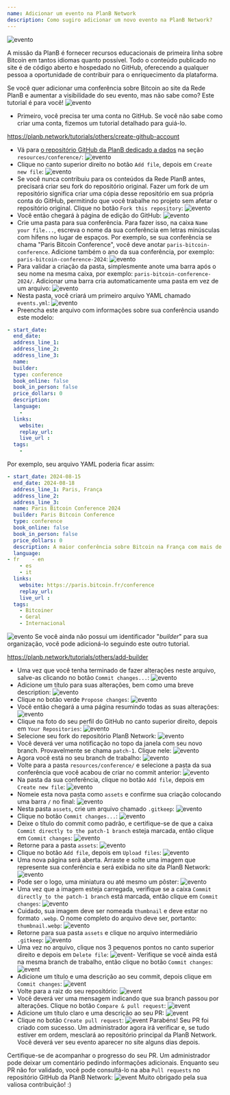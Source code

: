 ```yaml
---
name: Adicionar um evento na PlanB Network
description: Como sugiro adicionar um novo evento na PlanB Network?
---
```

![evento](assets/cover.webp)

A missão da PlanB é fornecer recursos educacionais de primeira linha sobre Bitcoin em tantos idiomas quanto possível. Todo o conteúdo publicado no site é de código aberto e hospedado no GitHub, oferecendo a qualquer pessoa a oportunidade de contribuir para o enriquecimento da plataforma.

Se você quer adicionar uma conferência sobre Bitcoin ao site da Rede PlanB e aumentar a visibilidade do seu evento, mas não sabe como? Este tutorial é para você!
![evento](assets/01.webp)
- Primeiro, você precisa ter uma conta no GitHub. Se você não sabe como criar uma conta, fizemos um tutorial detalhado para guiá-lo.

https://planb.network/tutorials/others/create-github-account


- Vá para [o repositório GitHub da PlanB dedicado a dados](https://github.com/PlanB-Network/bitcoin-educational-content/tree/dev/resources/conference) na seção `resources/conference/`:
![evento](assets/02.webp)
- Clique no canto superior direito no botão `Add file`, depois em `Create new file`:
![evento](assets/03.webp)
- Se você nunca contribuiu para os conteúdos da Rede PlanB antes, precisará criar seu fork do repositório original. Fazer um fork de um repositório significa criar uma cópia desse repositório em sua própria conta do GitHub, permitindo que você trabalhe no projeto sem afetar o repositório original. Clique no botão `Fork this repository`:
![evento](assets/04.webp)
- Você então chegará à página de edição do GitHub:
![evento](assets/05.webp)
- Crie uma pasta para sua conferência. Para fazer isso, na caixa `Name your file...`, escreva o nome da sua conferência em letras minúsculas com hífens no lugar de espaços. Por exemplo, se sua conferência se chama "Paris Bitcoin Conference", você deve anotar `paris-bitcoin-conference`. Adicione também o ano da sua conferência, por exemplo: `paris-bitcoin-conference-2024`:
![evento](assets/06.webp)
- Para validar a criação da pasta, simplesmente anote uma barra após o seu nome na mesma caixa, por exemplo: `paris-bitcoin-conference-2024/`. Adicionar uma barra cria automaticamente uma pasta em vez de um arquivo:
![evento](assets/07.webp)
- Nesta pasta, você criará um primeiro arquivo YAML chamado `events.yml`:
![evento](assets/08.webp)
- Preencha este arquivo com informações sobre sua conferência usando este modelo:

```yaml
- start_date:
  end_date:
  address_line_1:
  address_line_2: 
  address_line_3: 
  name:
  builder:
  type: conference
  book_online: false
  book_in_person: false
  price_dollars: 0
  description:
  language: 
    - 
  links:
    website:
    replay_url:    
    live_url :
  tags: 
    - 
```

Por exemplo, seu arquivo YAML poderia ficar assim:

```yaml
- start_date: 2024-08-15
  end_date: 2024-08-18
  address_line_1: Paris, França
  address_line_2: 
  address_line_3: 
  name: Paris Bitcoin Conference 2024
  builder: Paris Bitcoin Conference
  type: conference
  book_online: false
  book_in_person: false
  price_dollars: 0
  description: A maior conferência sobre Bitcoin na França com mais de 8.000 participantes a cada ano!
  language:
- fr    - en
    - es
    - it
  links:
    website: https://paris.bitcoin.fr/conference
    replay_url:
    live_url :
  tags: 
    - Bitcoiner
    - Geral
    - Internacional
```
![evento](assets/09.webp)
Se você ainda não possui um identificador "*builder*" para sua organização, você pode adicioná-lo seguindo este outro tutorial.

https://planb.network/tutorials/others/add-builder



- Uma vez que você tenha terminado de fazer alterações neste arquivo, salve-as clicando no botão `Commit changes...`:
![evento](assets/10.webp)
- Adicione um título para suas alterações, bem como uma breve description:
![evento](assets/11.webp)
- Clique no botão verde `Propose changes`:
![evento](assets/12.webp)
- Você então chegará a uma página resumindo todas as suas alterações:
![evento](assets/13.webp)
- Clique na foto do seu perfil do GitHub no canto superior direito, depois em `Your Repositories`:
![evento](assets/14.webp)
- Selecione seu fork do repositório PlanB Network:
![evento](assets/15.webp)
- Você deverá ver uma notificação no topo da janela com seu novo branch. Provavelmente se chama `patch-1`. Clique nele:
![evento](assets/16.webp)
- Agora você está no seu branch de trabalho:
![evento](assets/17.webp)
- Volte para a pasta `resources/conference/` e selecione a pasta da sua conferência que você acabou de criar no commit anterior:
![evento](assets/18.webp)
- Na pasta da sua conferência, clique no botão `Add file`, depois em `Create new file`:
![evento](assets/19.webp)
- Nomeie esta nova pasta como `assets` e confirme sua criação colocando uma barra `/` no final:
![evento](assets/20.webp)
- Nesta pasta `assets`, crie um arquivo chamado `.gitkeep`:
![evento](assets/21.webp)
- Clique no botão `Commit changes...`:
![evento](assets/22.webp)
- Deixe o título do commit como padrão, e certifique-se de que a caixa `Commit directly to the patch-1 branch` esteja marcada, então clique em `Commit changes`:
![evento](assets/23.webp)
- Retorne para a pasta `assets`:
![evento](assets/24.webp)
- Clique no botão `Add file`, depois em `Upload files`: ![evento](assets/25.webp)
- Uma nova página será aberta. Arraste e solte uma imagem que represente sua conferência e será exibida no site da PlanB Network:
![evento](assets/26.webp)
- Pode ser o logo, uma miniatura ou até mesmo um pôster:
![evento](assets/27.webp)
- Uma vez que a imagem esteja carregada, verifique se a caixa `Commit directly to the patch-1 branch` está marcada, então clique em `Commit changes`:
![evento](assets/28.webp)
- Cuidado, sua imagem deve ser nomeada `thumbnail` e deve estar no formato `.webp`. O nome completo do arquivo deve ser, portanto: `thumbnail.webp`:
![evento](assets/29.webp)
- Retorne para sua pasta `assets` e clique no arquivo intermediário `.gitkeep`:
![evento](assets/30.webp)
- Uma vez no arquivo, clique nos 3 pequenos pontos no canto superior direito e depois em `Delete file`:
![event](assets/31.webp)- Verifique se você ainda está na mesma branch de trabalho, então clique no botão `Commit changes`:
![event](assets/32.webp)
- Adicione um título e uma descrição ao seu commit, depois clique em `Commit changes`:
![event](assets/33.webp)
- Volte para a raiz do seu repositório:
![event](assets/34.webp)
- Você deverá ver uma mensagem indicando que sua branch passou por alterações. Clique no botão `Compare & pull request`:
![event](assets/35.webp)
- Adicione um título claro e uma descrição ao seu PR:
![event](assets/36.webp)
- Clique no botão `Create pull request`:
![event](assets/37.webp)
Parabéns! Seu PR foi criado com sucesso. Um administrador agora irá verificar e, se tudo estiver em ordem, mesclará ao repositório principal da PlanB Network. Você deverá ver seu evento aparecer no site alguns dias depois.

Certifique-se de acompanhar o progresso do seu PR. Um administrador pode deixar um comentário pedindo informações adicionais. Enquanto seu PR não for validado, você pode consultá-lo na aba `Pull requests` no repositório GitHub da PlanB Network:
![event](assets/38.webp)
Muito obrigado pela sua valiosa contribuição! :)

